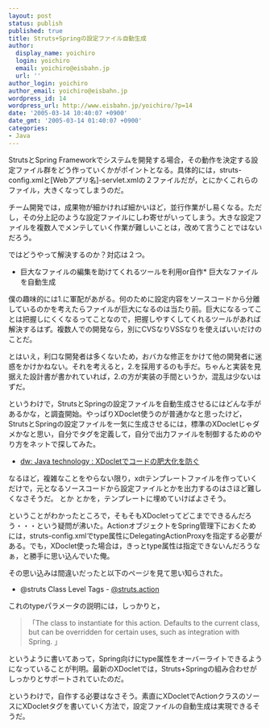 ```yaml
---
layout: post
status: publish
published: true
title: Struts+Springの設定ファイル自動生成
author:
  display_name: yoichiro
  login: yoichiro
  email: yoichiro@eisbahn.jp
  url: ''
author_login: yoichiro
author_email: yoichiro@eisbahn.jp
wordpress_id: 14
wordpress_url: http://www.eisbahn.jp/yoichiro/?p=14
date: '2005-03-14 10:40:07 +0900'
date_gmt: '2005-03-14 01:40:07 +0900'
categories:
- Java
---
```


StrutsとSpring Frameworkでシステムを開発する場合，その動作を決定する設定ファイル群をどう作っていくかがポイントとなる。具体的には，struts-config.xmlと[Webアプリ名]-servlet.xmlの２ファイルだが，とにかくこれらのファイル，大きくなってしまうのだ。

チーム開発では，成果物が細かければ細かいほど，並行作業がし易くなる。ただし，その分上記のような設定ファイルにしわ寄せがいってしまう。大きな設定ファイルを複数人でメンテしていく作業が難しいことは，改めて言うことではないだろう。

ではどうやって解決するのか？対応は２つ。

* 巨大なファイルの編集を助けてくれるツールを利用or自作* 巨大なファイルを自動生成

僕の趣味的には1.に軍配があがる。何のために設定内容をソースコードから分離しているのかを考えたらファイルが巨大になるのは当たり前。巨大になるってことは把握しにくくなるってことなので，把握しやすくしてくれるツールがあれば解決するはず。複数人での開発なら，別にCVSなりVSSなりを使えばいいだけのことだ。

とはいえ，利口な開発者は多くないため，おバカな修正をかけて他の開発者に迷惑をかけかねない。それを考えると，2.を採用するのも手だ。ちゃんと実装を見据えた設計書が書かれていれば，2.の方が実装の手間というか，混乱は少ないはずだ。

というわけで，StrutsとSpringの設定ファイルを自動生成させるにはどんな手があるかな，と調査開始。やっぱりXDoclet使うのが普通かなと思ったけど，StrutsとSpringの設定ファイルを一気に生成させるには，標準のXDocletじゃダメかなと思い，自分でタグを定義して，自分で出力ファイルを制御するためのやり方をネットで探してみた。

* [dw: Java technology : XDocletでコードの肥大化を防ぐ](http://www-6.ibm.com/jp/developerworks/java/041112/j_j-xdoclet.html)

なるほど，複雑なことをやらない限り，xdtテンプレートファイルを作っていくだけで，元となるソースコードから設定ファイルとかを出力するのはさほど難しくなさそうだ。
とか
とかを，テンプレートに埋めていけばよさそう。

ということがわかったところで，そもそもXDocletってどこまでできるんだろう・・・という疑問が沸いた。ActionオブジェクトをSpring管理下におくためには，struts-config.xmlでtype属性にDelegatingActionProxyを指定する必要がある。でも，XDoclet使った場合は，きっとtype属性は指定できないんだろうなぁ，と勝手に思い込んでいた俺。

その思い込みは間違いだったと以下のページを見て思い知らされた。

* @struts Class Level Tags - 
[@struts.action](http://xdoclet.sourceforge.net/xdoclet/tags/apache-tags.html#@struts_action__0____)

これのtypeパラメータの説明には，しっかりと，

>「The class to instantiate for this action. Defaults to the current class, but can be overridden for certain uses, such as integration with Spring. 」


というように書いてあって，Spring向けにtype属性をオーバーライトできるようになっていることが判明。最新のXDocletでは，Struts+Springの組み合わせがしっかりとサポートされていたのだ。

というわけで，自作する必要はなさそう。素直にXDocletでActionクラスのソースにXDocletタグを書いていく方法で，設定ファイルの自動生成は実現できるそうだ。
